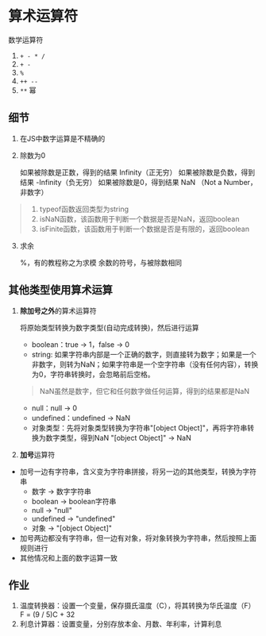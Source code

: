 # 算术运算符

数学运算符

1. ``` + - * / ```
2. ``` + - ```
3. ``` % ```
4. ``` ++ -- ```
5. ``` ** ``` 幂

## 细节

1. 在JS中数字运算是不精确的
2. 除数为0

    如果被除数是正数，得到的结果 Infinity（正无穷）
    如果被除数是负数，得到结果 -Infinity（负无穷）
    如果被除数是0，得到结果 NaN （Not a Number，非数字）
> 1. typeof函数返回类型为string
> 2. isNaN函数，该函数用于判断一个数据是否是NaN，返回boolean
> 3. isFinite函数，该函数用于判断一个数据是否是有限的，返回boolean

3. 求余
  
    %，有的教程称之为求模
    余数的符号，与被除数相同

## 其他类型使用算术运算

1. **除加号之外**的算术运算符

    将原始类型转换为数字类型(自动完成转换)，然后进行运算

    - boolean：true -> 1，false -> 0
    - string: 如果字符串内部是一个正确的数字，则直接转为数字；如果是一个非数字，则转为NaN；如果字符串是一个空字符串（没有任何内容），转换为0，字符串转换时，会忽略前后空格。
    > NaN虽然是数字，但它和任何数字做任何运算，得到的结果都是NaN
    - null：null -> 0
    - undefined：undefined -> NaN
    - 对象类型：先将对象类型转换为字符串"[object Object]"，再将字符串转换为数字类型，得到NaN "[object Object]" -> NaN

2. **加号**运算符

- 加号一边有字符串，含义变为字符串拼接，将另一边的其他类型，转换为字符串
    - 数字 -> 数字字符串
    - boolean -> boolean字符串
    - null -> "null"
    - undefined -> "undefined"
    - 对象 -> "[object Object]"
- 加号两边都没有字符串，但一边有对象，将对象转换为字符串，然后按照上面规则进行
- 其他情况和上面的数字运算一致

## 作业

1. 温度转换器：设置一个变量，保存摄氏温度（C），将其转换为华氏温度（F）
    F = (9 / 5)C + 32
2. 利息计算器：设置变量，分别存放本金、月数、年利率，计算利息